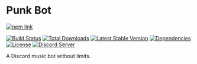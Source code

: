 # Punk Bot
[![npm link](https://nodei.co/npm/announcer-bot.png?downloads=true&downloadRank=true)](https://www.npmjs.com/package/announcer-bot)

[![Build Status](https://travis-ci.org/sasjafor/Announcer-Bot.svg)](https://travis-ci.org/sasjafor/Announcer-Bot) [![Total Downloads](https://img.shields.io/npm/dt/announcer-bot.svg)](https://www.npmjs.com/package/announcer-bot) [![Latest Stable Version](https://img.shields.io/npm/v/announcer-bot.svg)](https://www.npmjs.com/package/owl-bot) [![Dependencies](https://david-dm.org/sasjafor/Announcer-Bot/status.svg)](https://david-dm.org/sasjafor/Announcer-Bot) [![License](https://img.shields.io/badge/license-GPL-lightgrey.svg)](https://opensource.org/licenses/gpl-license) [![Discord Server](https://discordapp.com/api/guilds/518113399448666113/embed.png)](https://discord.gg/qPxJfWw)

A Discord music bot without limits.
